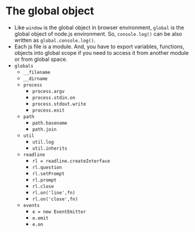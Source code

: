 # The global object
- Like `window` is the global object in browser environment, `global` is the global object of node.js environment. So, `console.log()` can be also written as `global.console.log()`.
- Each js file is a module. And, you have to export variables, functions, objects into global scope if you need to access it from another module or from global space.
- `globals`
  - `__filename`
  - `__dirname`
  - `process`
    - `process.argv`
    - `process.stdin.on`
    - `process.stdout.write`
    - `process.exit`
  - `path`
    - `path.basename`
    - `path.join`
  - `util`
    - `util.log`
    - `util.inherits`
  - `readline`
    - `rl = readline.createInterface`
    - `rl.question`
    - `rl.setPrompt`
    - `rl.prompt`
    - `rl.close`
    - `rl.on('line',fn)`
    - `rl.on('close',fn)`
  - `events`
    - `e = new EventEmitter`
    - `e.emit`
    - `e.on`

